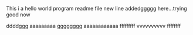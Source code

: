 This i a hello world program readme file
new line addedggggg here...trying good now

ddddggg
aaaaaaaaa
gggggggg
aaaaaaaaaaaa
fffffffff
vvvvvvvvvv
ffffffff
